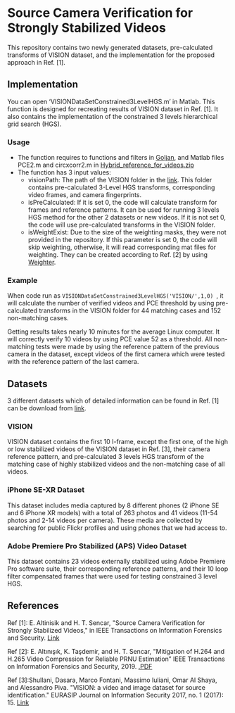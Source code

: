 # Source Camera Verification for Strongly Stabilized Videos

This repository contains two newly generated datasets, pre-calculated transforms of VISION dataset, and the implementation for the proposed approach in Ref. [1].

## Implementation

You can open ‘VISIONDataSetConstrained3LevelHGS.m’ in Matlab. This function is designed for recreating results of VISION dataset in Ref. [1]. It also contains the implementation of the constrained 3 levels hierarchical grid search (HGS).

### Usage

- The function requires to functions and filters in [Goljan](http://dde.binghamton.edu/download/camera_fingerprint/ "Goljan, Fridrich"), and Matlab files PCE2.m and circxcorr2.m in [Hybrid_reference_for_videos.zip](https://lesc.dinfo.unifi.it/it/node/184)
- The function has 3 input values: 
     - visionPath: The path of the VISION folder in the [link](https://drive.google.com/file/d/10c7LEA_W2gm8TuD0GHccdV95epwLdAHd/view?usp=sharing). This folder contains pre-calculated 3-Level HGS transforms, corresponding video frames, and camera fingerprints.
     - isPreCalculated: If it is set 0, the code will calculate transform for frames and reference patterns. It can be used for running 3 levels HGS method for the other 2 datasets or new videos. If it is not set 0, the code will use pre-calculated transforms in the VISION folder.
     - isWeightExist: Due to the size of the weighting masks, they were not provided in the repository. If this parameter is set 0, the code will skip weighting, otherwise, it will read corresponding mat files for weighting. They can be created according to Ref. [2] by using [Weighter](https://github.com/VideoPRNUExtractor/Weighter).

### Example

When code run as `VISIONDataSetConstrained3LevelHGS('VISION/',1,0) `, it will calculate the number of verified videos and PCE threshold by using pre-calculated transforms in the VISION folder for 44 matching cases and 152 non-matching cases.

Getting results takes nearly 10 minutes for the average Linux computer. It will correctly verify 10 videos by using PCE value 52 as a threshold.
All non-matching tests were made by using the reference pattern of the previous camera in the dataset, except videos of the first camera which were tested with the reference pattern of the last camera.

## Datasets
3 different datasets which of detailed information can be found in Ref. [1] can be download from [link](https://drive.google.com/drive/folders/1ZOnvyOKRDQSmOcFADzK4mF4dsHn5sC0B?usp=sharing).

### VISION

VISION dataset contains the first 10 I-frame, except the first one, of the high or low stabilized videos of the VISION dataset in Ref. [3], their camera reference pattern, and pre-calculated 3 levels HGS transform of the matching case of highly stabilized videos and the non-matching case of all videos.

### iPhone SE-XR Dataset

This dataset includes media captured by 8 different phones (2 iPhone SE and 6 iPhone XR models) with a total of 263 photos and 41 videos (11-54 photos and 2-14 videos per camera). These media are collected by searching for public Flickr profiles and
using phones that we had access to.

### Adobe Premiere Pro Stabilized (APS) Video Dataset

This dataset contains 23 videos externally stabilized using Adobe Premiere Pro software suite, their corresponding reference patterns, and their 10 loop filter compensated frames that were used for testing constrained 3 level HGS.

## References

Ref [1]: E. Altinisik and H. T. Sencar, "Source Camera Verification for Strongly Stabilized Videos," in IEEE Transactions on Information Forensics and Security. [Link](https://ieeexplore.ieee.org/document/9169924) 

Ref [2]: E. Altınışık, K. Taşdemir, and H. T. Sencar, "Mitigation of H.264 and H.265 Video Compression for Reliable PRNU Estimation” IEEE Transactions on Information Forensics and Security, 2019. [.PDF](https://ieeexplore.ieee.org/document/8854840 ".PDF")

Ref [3]:Shullani, Dasara, Marco Fontani, Massimo Iuliani, Omar Al Shaya, and Alessandro Piva. "VISION: a video and image dataset for source identification." EURASIP Journal on Information Security 2017, no. 1 (2017): 15. [Link](https://link.springer.com/article/10.1186/s13635-017-0067-2)

